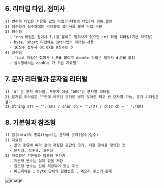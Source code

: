 ## 6. 리터럴 타입, 접미사

    1) 변수의 타입은 저장될 값의 타입(리터럴의 타입)에 의해 결정
    2) 정수형과 실수형에는 리터럴에 접미사를 붙여 타입 구분
    3) 정수형 
      - long 타입은 접미사 l,L을 붙이고 접미사가 없으면 int 타입 리터럴(기본 자료형)
      - byte, short 타입에는 int타입의 리터럴 사용
      - 16진수 접두사 0x,0X를 8진수는 0
    4) 실수형
      - float 타입은 접미사 f,F를 붙이고 double 타입은 접미사 d,D를 붙임
      - 실수형에서는 double 가 기본 자료형

## 7. 문자 리터럴과 문자열 리터럴

    1) 'A' 는 문자 리터럴, 두문자 이상 "ABC"는 문자열 리터럴
    2) 문자열 리터럴은 ""안에 아무런 문자도 넣지 않아도 되고 빈 문자열 가능, 문자 리터럴은 불가
    3) String str = "";(OK) / char ch = '';(X) / char ch = ' ';(OK)

## 8. 기본형과 참조형

    1) 값(data)의 종류(type)는 문자와 숫자(정수,실수)
    2) 자료형 
      - 값의 종류에 따라 값이 저장될 공간의 크기, 저장 형식을 정의한 것
      - 문자형, 정수형, 실수형
    3) 자료형은 기본형과 참조형 두가지
      - 기본형 변수는 실제 값을 저장
      - 참조형 변수는 값이 저장되어 있는 주소
      - 메모리에는 1 byte 단위의 일련번호 , 메모리 주소가 존재


![image](https://github.com/DaeSeokH/myGit/assets/165870683/c8258cf2-1785-467b-b18e-a1fbd3ade5b4)

